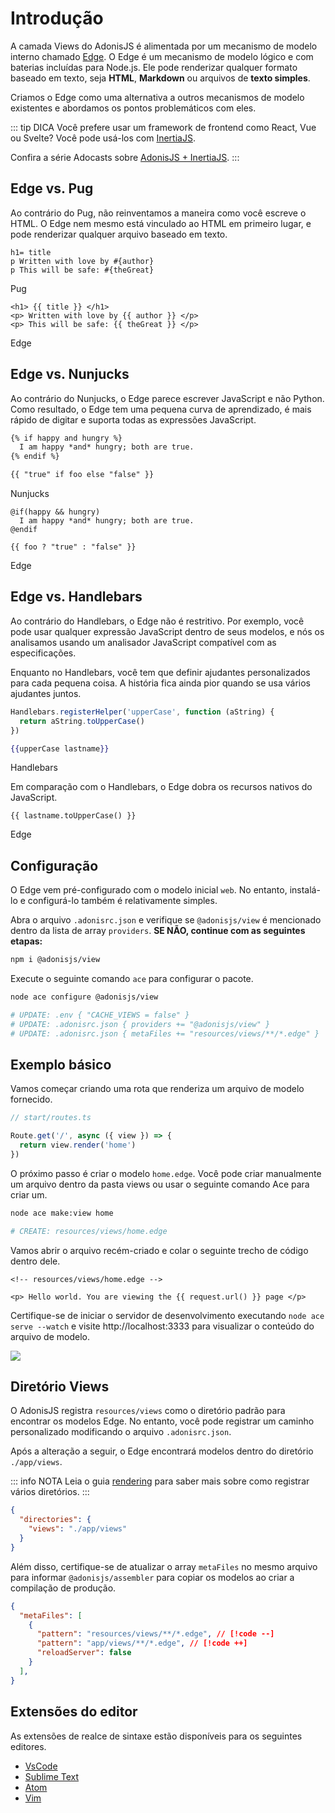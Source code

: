 # Introdução

A camada Views do AdonisJS é alimentada por um mecanismo de modelo interno chamado [Edge](https://github.com/edge-js/edge). O Edge é um mecanismo de modelo lógico e com baterias incluídas para Node.js. Ele pode renderizar qualquer formato baseado em texto, seja **HTML**, **Markdown** ou arquivos de **texto simples**.

Criamos o Edge como uma alternativa a outros mecanismos de modelo existentes e abordamos os pontos problemáticos com eles.

::: tip DICA
Você prefere usar um framework de frontend como React, Vue ou Svelte? Você pode usá-los com [InertiaJS](https://inertiajs.com/).

Confira a série Adocasts sobre [AdonisJS + InertiaJS](https://adocasts.com/series/adonisjs-inertiajs).
:::

## Edge vs. Pug

Ao contrário do Pug, não reinventamos a maneira como você escreve o HTML. O Edge nem mesmo está vinculado ao HTML em primeiro lugar, e pode renderizar qualquer arquivo baseado em texto.

<div class="fancy-codeblock">

```pug
h1= title
p Written with love by #{author}
p This will be safe: #{theGreat}
```

<span class="title"> Pug </span>

</div>

<div class="fancy-codeblock">

```edge
<h1> {{ title }} </h1>
<p> Written with love by {{ author }} </p>
<p> This will be safe: {{ theGreat }} </p>
```

<span class="title"> Edge </span>

</div>

## Edge vs. Nunjucks

Ao contrário do Nunjucks, o Edge parece escrever JavaScript e não Python. Como resultado, o Edge tem uma pequena curva de aprendizado, é mais rápido de digitar e suporta todas as expressões JavaScript.

<div class="fancy-codeblock">

```txt
{% if happy and hungry %}
  I am happy *and* hungry; both are true.
{% endif %}

{{ "true" if foo else "false" }}
```

<span class="title"> Nunjucks </span>

</div>

<div class="fancy-codeblock">

```edge
@if(happy && hungry)
  I am happy *and* hungry; both are true.
@endif

{{ foo ? "true" : "false" }}
```

<span class="title"> Edge </span>

</div>

## Edge vs. Handlebars

Ao contrário do Handlebars, o Edge não é restritivo. Por exemplo, você pode usar qualquer expressão JavaScript dentro de seus modelos, e nós os analisamos usando um analisador JavaScript compatível com as especificações.

Enquanto no Handlebars, você tem que definir ajudantes personalizados para cada pequena coisa. A história fica ainda pior quando se usa vários ajudantes juntos.

```js
Handlebars.registerHelper('upperCase', function (aString) {
  return aString.toUpperCase()
})
```

<div class="fancy-codeblock">

```hbs
{{upperCase lastname}}
```

<span class="title"> Handlebars </span>

</div>

Em comparação com o Handlebars, o Edge dobra os recursos nativos do JavaScript.

<div class="fancy-codeblock">

```edge
{{ lastname.toUpperCase() }}
```

<span class="title"> Edge </span>

</div>

## Configuração

O Edge vem pré-configurado com o modelo inicial `web`. No entanto, instalá-lo e configurá-lo também é relativamente simples.

Abra o arquivo `.adonisrc.json` e verifique se `@adonisjs/view` é mencionado dentro da lista de array `providers`. **SE NÃO, continue com as seguintes etapas:**

```sh
npm i @adonisjs/view
```

Execute o seguinte comando `ace` para configurar o pacote.

```sh
node ace configure @adonisjs/view

# UPDATE: .env { "CACHE_VIEWS = false" }
# UPDATE: .adonisrc.json { providers += "@adonisjs/view" }
# UPDATE: .adonisrc.json { metaFiles += "resources/views/**/*.edge" }
```

## Exemplo básico

Vamos começar criando uma rota que renderiza um arquivo de modelo fornecido.

```ts
// start/routes.ts

Route.get('/', async ({ view }) => {
  return view.render('home')
})
```

O próximo passo é criar o modelo `home.edge`. Você pode criar manualmente um arquivo dentro da pasta views ou usar o seguinte comando Ace para criar um.

```sh
node ace make:view home

# CREATE: resources/views/home.edge
```

Vamos abrir o arquivo recém-criado e colar o seguinte trecho de código dentro dele.

```edge
<!-- resources/views/home.edge -->

<p> Hello world. You are viewing the {{ request.url() }} page </p>
```

Certifique-se de iniciar o servidor de desenvolvimento executando `node ace serve --watch` e visite http://localhost:3333 para visualizar o conteúdo do arquivo de modelo.

![](/docs/assets/view-usage.webp)

## Diretório Views

O AdonisJS registra `resources/views` como o diretório padrão para encontrar os modelos Edge. No entanto, você pode registrar um caminho personalizado modificando o arquivo `.adonisrc.json`.

Após a alteração a seguir, o Edge encontrará modelos dentro do diretório `./app/views`.

::: info NOTA
Leia o guia [rendering](./rendering.md#disks) para saber mais sobre como registrar vários diretórios.
:::

```json
{
  "directories": {
    "views": "./app/views"
  }
}
```

Além disso, certifique-se de atualizar o array `metaFiles` no mesmo arquivo para informar `@adonisjs/assembler` para copiar os modelos ao criar a compilação de produção.

```json
{
  "metaFiles": [
    {
      "pattern": "resources/views/**/*.edge", // [!code --]
      "pattern": "app/views/**/*.edge", // [!code ++]
      "reloadServer": false
    }
  ],  
}
```

## Extensões do editor

As extensões de realce de sintaxe estão disponíveis para os seguintes editores.

- [VsCode](https://marketplace.visualstudio.com/items?itemName=luongnd.edge)
- [Sublime Text](https://github.com/edge-js/edge-sublime)
- [Atom](https://github.com/edge-js/edge-atom-syntax)
- [Vim](https://github.com/watzon/vim-edge-template)
